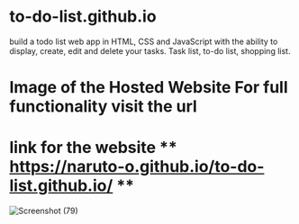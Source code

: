 # to-do-list.github.io

 build a todo list web app in HTML, CSS and JavaScript with the ability to display, create, edit and delete your tasks. Task list, to-do list, shopping list.
 
# Image of the  Hosted Website For full functionality visit the url
# link for the website ** https://naruto-o.github.io/to-do-list.github.io/ **

![Screenshot (79)](https://user-images.githubusercontent.com/73755581/203388445-af311d4e-ca8f-4dbf-9ca0-582bd466a897.png)
